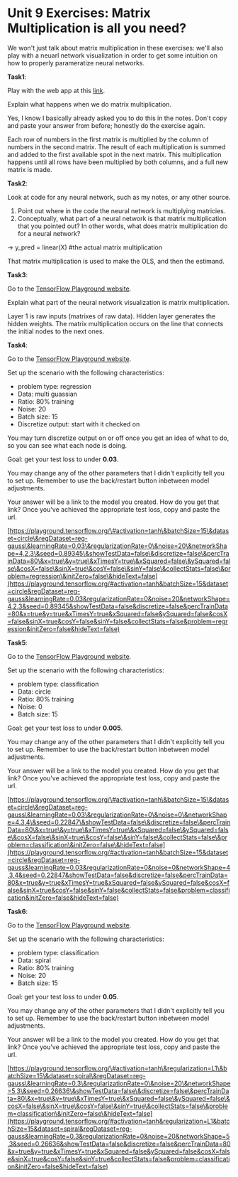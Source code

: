 # **Unit 9 Exercises: Matrix Multiplication is all you need?**

We won't just talk about matrix multiplication in these exercises: we'll also play with a neuarl network visualization in order to get some intuition on how to properly parameratize neural networks.

**Task1**:

Play with the web app at this [link](http://matrixmultiplication.xyz/).

Explain what happens when we do matrix multiplication.

Yes, I know I basically already asked you to do this in the notes. Don't copy and paste your answer from before; honestly do the exercise again.

Each row of numbers in the first matrix is multiplied by the column of numbers in the second matrix. The result of each multiplication is summed and added to the first available spot in the next matrix. This multiplication happens until all rows have been multiplied by both columns, and a full new matrix is made.

**Task2**:

Look at code for any neural network, such as my notes, or any other source.

1. Point out where in the code the neural network is multiplying matricies.  
2. Conceptually, what part of a neural network is that matrix multiplication that you pointed out? In other words, what does matrix multiplication do for a neural network?

→ y\_pred \= linear(X) \#the actual matrix multiplication

That matrix multiplication is used to make the OLS, and then the estimand. 

**Task3**:

Go to the [TensorFlow Playground website](https://playground.tensorflow.org/#activation=tanh&batchSize=10&dataset=circle&regDataset=reg-plane&learningRate=0.03&regularizationRate=0&noise=0&networkShape=4,2&seed=0.16540&showTestData=false&discretize=false&percTrainData=50&x=true&y=true&xTimesY=false&xSquared=false&ySquared=false&cosX=false&sinX=false&cosY=false&sinY=false&collectStats=false&problem=classification&initZero=false&hideText=false).

Explain what part of the neural network visualization is matrix multiplication.

Layer 1 is raw inputs (matrixes of raw data). Hidden layer generates the hidden weights. The matrix multiplication occurs on the line that connects the initial nodes to the next ones. 

**Task4**:

Go to the [TensorFlow Playground website](https://playground.tensorflow.org/#activation=tanh&batchSize=10&dataset=circle&regDataset=reg-plane&learningRate=0.03&regularizationRate=0&noise=0&networkShape=4,2&seed=0.16540&showTestData=false&discretize=false&percTrainData=50&x=true&y=true&xTimesY=false&xSquared=false&ySquared=false&cosX=false&sinX=false&cosY=false&sinY=false&collectStats=false&problem=classification&initZero=false&hideText=false).

Set up the scenario with the following characteristics:

* problem type: regression  
* Data: multi guassian  
* Ratio: 80% training  
* Noise: 20  
* Batch size: 15  
* Discretize output: start with it checked on

You may turn discretize output on or off once you get an idea of what to do, so you can see what each node is doing.

Goal: get your test loss to under **0.03**.

You may change any of the other parameters that I didn't explicitly tell you to set up. Remember to use the back/restart button inbetween model adjustments.

Your answer will be a link to the model you created. How do you get that link? Once you've achieved the appropriate test loss, copy and paste the url.

[https://playground.tensorflow.org/\#activation=tanh\&batchSize=15\&dataset=circle\&regDataset=reg-gauss\&learningRate=0.03\&regularizationRate=0\&noise=20\&networkShape=4,2,3\&seed=0.89345\&showTestData=false\&discretize=false\&percTrainData=80\&x=true\&y=true\&xTimesY=true\&xSquared=false\&ySquared=false\&cosX=false\&sinX=true\&cosY=false\&sinY=false\&collectStats=false\&problem=regression\&initZero=false\&hideText=false](https://playground.tensorflow.org/#activation=tanh&batchSize=15&dataset=circle&regDataset=reg-gauss&learningRate=0.03&regularizationRate=0&noise=20&networkShape=4,2,3&seed=0.89345&showTestData=false&discretize=false&percTrainData=80&x=true&y=true&xTimesY=true&xSquared=false&ySquared=false&cosX=false&sinX=true&cosY=false&sinY=false&collectStats=false&problem=regression&initZero=false&hideText=false)

**Task5**:

Go to the [TensorFlow Playground website](https://playground.tensorflow.org/#activation=tanh&batchSize=10&dataset=circle&regDataset=reg-plane&learningRate=0.03&regularizationRate=0&noise=0&networkShape=4,2&seed=0.16540&showTestData=false&discretize=false&percTrainData=50&x=true&y=true&xTimesY=false&xSquared=false&ySquared=false&cosX=false&sinX=false&cosY=false&sinY=false&collectStats=false&problem=classification&initZero=false&hideText=false).

Set up the scenario with the following characteristics:

* problem type: classification  
* Data: circle  
* Ratio: 80% training  
* Noise: 0  
* Batch size: 15

Goal: get your test loss to under **0.005**.

You may change any of the other parameters that I didn't explicitly tell you to set up. Remember to use the back/restart button inbetween model adjustments.

Your answer will be a link to the model you created. How do you get that link? Once you've achieved the appropriate test loss, copy and paste the url.

[https://playground.tensorflow.org/\#activation=tanh\&batchSize=15\&dataset=circle\&regDataset=reg-gauss\&learningRate=0.03\&regularizationRate=0\&noise=0\&networkShape=4,3,4\&seed=0.22847\&showTestData=false\&discretize=false\&percTrainData=80\&x=true\&y=true\&xTimesY=true\&xSquared=false\&ySquared=false\&cosX=false\&sinX=true\&cosY=false\&sinY=false\&collectStats=false\&problem=classification\&initZero=false\&hideText=false](https://playground.tensorflow.org/#activation=tanh&batchSize=15&dataset=circle&regDataset=reg-gauss&learningRate=0.03&regularizationRate=0&noise=0&networkShape=4,3,4&seed=0.22847&showTestData=false&discretize=false&percTrainData=80&x=true&y=true&xTimesY=true&xSquared=false&ySquared=false&cosX=false&sinX=true&cosY=false&sinY=false&collectStats=false&problem=classification&initZero=false&hideText=false) 

**Task6**:

Go to the [TensorFlow Playground website](https://playground.tensorflow.org/#activation=tanh&batchSize=10&dataset=circle&regDataset=reg-plane&learningRate=0.03&regularizationRate=0&noise=0&networkShape=4,2&seed=0.16540&showTestData=false&discretize=false&percTrainData=50&x=true&y=true&xTimesY=false&xSquared=false&ySquared=false&cosX=false&sinX=false&cosY=false&sinY=false&collectStats=false&problem=classification&initZero=false&hideText=false).

Set up the scenario with the following characteristics:

* problem type: classification  
* Data: spiral  
* Ratio: 80% training  
* Noise: 20  
* Batch size: 15

Goal: get your test loss to under **0.05**.

You may change any of the other parameters that I didn't explicitly tell you to set up. Remember to use the back/restart button inbetween model adjustments.

Your answer will be a link to the model you created. How do you get that link? Once you've achieved the appropriate test loss, copy and paste the url.

[https://playground.tensorflow.org/\#activation=tanh\&regularization=L1\&batchSize=15\&dataset=spiral\&regDataset=reg-gauss\&learningRate=0.3\&regularizationRate=0\&noise=20\&networkShape=5,3\&seed=0.26636\&showTestData=false\&discretize=false\&percTrainData=80\&x=true\&y=true\&xTimesY=true\&xSquared=false\&ySquared=false\&cosX=false\&sinX=true\&cosY=false\&sinY=true\&collectStats=false\&problem=classification\&initZero=false\&hideText=false](https://playground.tensorflow.org/#activation=tanh&regularization=L1&batchSize=15&dataset=spiral&regDataset=reg-gauss&learningRate=0.3&regularizationRate=0&noise=20&networkShape=5,3&seed=0.26636&showTestData=false&discretize=false&percTrainData=80&x=true&y=true&xTimesY=true&xSquared=false&ySquared=false&cosX=false&sinX=true&cosY=false&sinY=true&collectStats=false&problem=classification&initZero=false&hideText=false) 